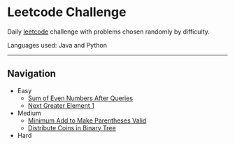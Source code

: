 # Leetcode Challenge

Daily [leetcode](https://leetcode.com/problemset/all/) challenge with problems chosen randomly by difficulty.

Languages used: Java and Python

---

## Navigation

- Easy
    - [Sum of Even Numbers After Queries](Easy/SumOfEvenNumbersAfterQueries)
    - [Next Greater Element 1](Easy/NextGreaterElement1)
- Medium
    - [Minimum Add to Make Parentheses Valid](Medium/MinimumAddtoMakeParenthesesValid)
    - [Distribute Coins in Binary Tree](#Medium/DistributionCoinsInBinaryTree)
- Hard